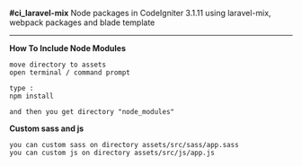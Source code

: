 **#ci_laravel-mix**
Node packages in CodeIgniter 3.1.11 using laravel-mix, webpack packages and blade template

------



**How To Include Node Modules**

```
move directory to assets
open terminal / command prompt

type : 
npm install

and then you get directory "node_modules"

```



**Custom sass and js**

```
you can custom sass on directory assets/src/sass/app.sass
you can custom js on directory assets/src/js/app.js
```





